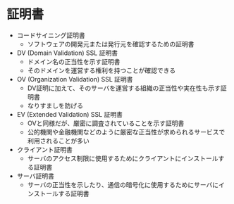 # 証明書

- コードサイニング証明書
    - ソフトウェアの開発元または発行元を確認するための証明書
- DV (Domain Validation) SSL 証明書
    - ドメイン名の正当性を示す証明書
    - そのドメインを運営する権利を持つことが確認できる
- OV (Organization Validation) SSL 証明書
    - DV証明に加えて、そのサーバを運営する組織の正当性や実在性も示す証明書
    - なりすましを防げる
- EV (Extended Validation) SSL 証明書
    - OVと同様だが、厳密に調査されていることを示す証明書
    - 公的機関や金融機関などのように厳密な正当性が求められるサービスで利用されることが多い
- クライアント証明書
    - サーバのアクセス制限に使用するためにクライアントにインストールする証明書
- サーバ証明書
    - サーバの正当性を示したり、通信の暗号化に使用するためにサーバにインストールする証明書
